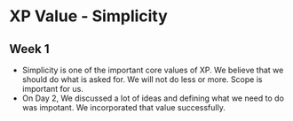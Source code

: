 # XP Value - Simplicity

## Week 1

* Simplicity is one of the important core values of XP.  We believe that we should do what is asked for. We will not do less or more. 
Scope is important for us. 
* On Day 2, We discussed a lot of ideas and defining what we need to do was impotant. We incorporated that value successfully.
